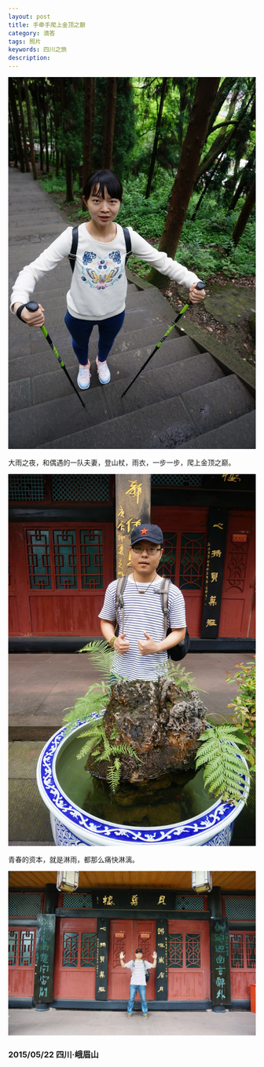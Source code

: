 ```yaml
---
layout: post
title: 手牵手爬上金顶之巅
category: 滴答
tags: 照片
keywords: 四川之旅
description: 
---
```


![14](/public/img/love/14.JPG)

  大雨之夜，和偶遇的一队夫妻，登山杖，雨衣，一步一步，爬上金顶之巅。

![15](/public/img/love/15.JPG)

  青春的资本，就是淋雨，都那么痛快淋漓。

![16](/public/img/love/16.JPG)

### 2015/05/22 四川·峨眉山